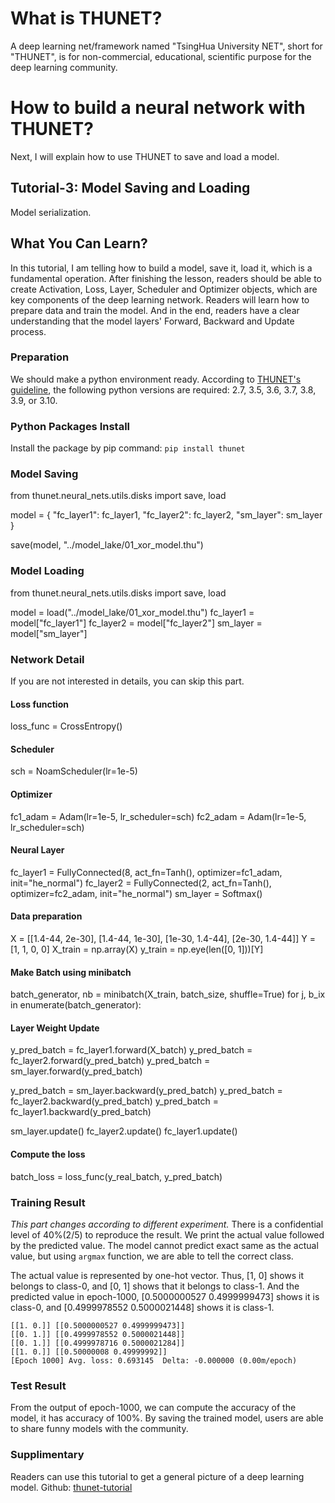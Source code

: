 # What is THUNET?
A deep learning net/framework named "TsingHua University NET", short for "THUNET", is for non-commercial, educational, scientific purpose for the deep learning community.

# How to build a neural network with THUNET?
Next, I will explain how to use THUNET to save and load a model.

## Tutorial-3: Model Saving and Loading
Model serialization.

## What You Can Learn?
In this tutorial, I am telling how to build a model, save it, load it, which is a fundamental operation.
After finishing the lesson, readers should be able to create Activation, Loss, Layer, Scheduler and Optimizer objects, which are key components of the deep learning network.
Readers will learn how to prepare data and train the model.
And in the end, readers have a clear understanding that the model layers' Forward, Backward and Update process.

### Preparation
We should make a python environment ready. According to [THUNET's guideline](https://pypi.org/project/thunet), the following python versions are required: 2.7, 3.5, 3.6, 3.7, 3.8, 3.9, or 3.10.

### Python Packages Install
Install the package by pip command:
`pip install thunet`

### Model Saving
from thunet.neural_nets.utils.disks import save, load

model = {
    "fc_layer1": fc_layer1,
    "fc_layer2": fc_layer2,
    "sm_layer": sm_layer
}

save(model, "../model_lake/01_xor_model.thu")

### Model Loading
from thunet.neural_nets.utils.disks import save, load

model = load("../model_lake/01_xor_model.thu")
fc_layer1 = model["fc_layer1"]
fc_layer2 = model["fc_layer2"]
sm_layer = model["sm_layer"]


### Network Detail
If you are not interested in details, you can skip this part.

#### Loss function
loss_func = CrossEntropy()

#### Scheduler
sch = NoamScheduler(lr=1e-5)

#### Optimizer
fc1_adam = Adam(lr=1e-5, lr_scheduler=sch)
fc2_adam = Adam(lr=1e-5, lr_scheduler=sch)

#### Neural Layer
fc_layer1 = FullyConnected(8, act_fn=Tanh(), optimizer=fc1_adam, init="he_normal")
fc_layer2 = FullyConnected(2, act_fn=Tanh(), optimizer=fc2_adam, init="he_normal")
sm_layer = Softmax()

#### Data preparation
X = [[1.4-44, 2e-30],
    [1.4-44, 1e-30],
    [1e-30, 1.4-44],
     [2e-30, 1.4-44]]
Y = [1,
     1,
     0,
     0]
X_train = np.array(X)
y_train = np.eye(len([0, 1]))[Y]

#### Make Batch using minibatch

batch_generator, nb = minibatch(X_train, batch_size, shuffle=True)
for j, b_ix in enumerate(batch_generator):

#### Layer Weight Update
y_pred_batch = fc_layer1.forward(X_batch)
y_pred_batch = fc_layer2.forward(y_pred_batch)
y_pred_batch = sm_layer.forward(y_pred_batch)

y_pred_batch = sm_layer.backward(y_pred_batch)
y_pred_batch = fc_layer2.backward(y_pred_batch)
y_pred_batch = fc_layer1.backward(y_pred_batch)

sm_layer.update()
fc_layer2.update()
fc_layer1.update()

#### Compute the loss
batch_loss = loss_func(y_real_batch, y_pred_batch)

### Training Result
*This part changes according to different experiment.* There is a confidential level of 40%(2/5) to reproduce the result.
We print the actual value followed by the predicted value.
The model cannot predict exact same as the actual value, but using `argmax` function, we are able to tell the correct class.

The actual value is represented by one-hot vector. Thus, [1, 0] shows it belongs to class-0, and [0, 1] shows that it belongs to class-1.
And the predicted value in epoch-1000, [0.5000000527 0.4999999473] shows it is class-0, and [0.4999978552 0.5000021448] shows it is class-1.
```
[[1. 0.]] [[0.5000000527 0.4999999473]]
[[0. 1.]] [[0.4999978552 0.5000021448]]
[[0. 1.]] [[0.4999978716 0.5000021284]]
[[1. 0.]] [[0.50000008 0.49999992]]
[Epoch 1000] Avg. loss: 0.693145  Delta: -0.000000 (0.00m/epoch)
```

### Test Result
From the output of epoch-1000, we can compute the accuracy of the model, it has accuracy of 100%.
By saving the trained model, users are able to share funny models with the community.

### Supplimentary
Readers can use this tutorial to get a general picture of a deep learning model.
Github: [thunet-tutorial](https://github.com/ShenDezhou/thunet-tutorial)